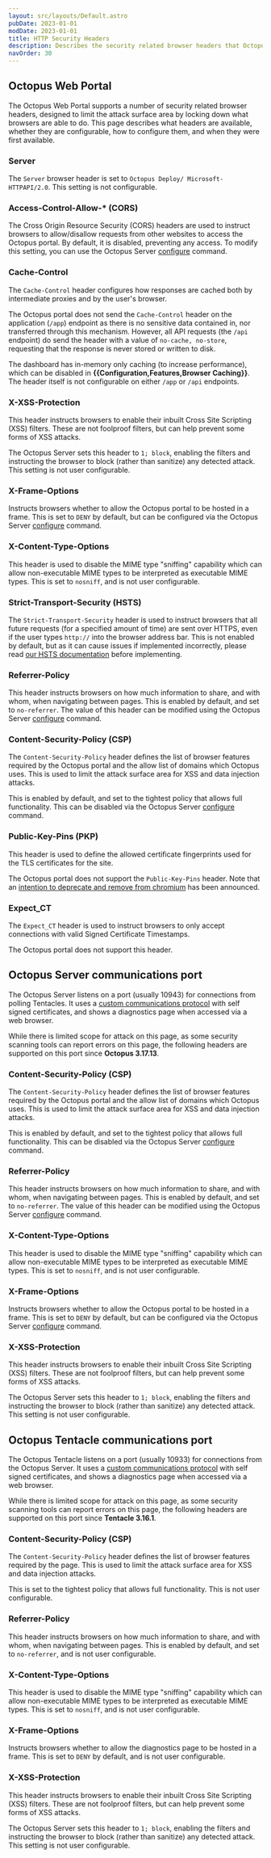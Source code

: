 ```yaml
---
layout: src/layouts/Default.astro
pubDate: 2023-01-01
modDate: 2023-01-01
title: HTTP Security Headers
description: Describes the security related browser headers that Octopus supports
navOrder: 30
---
```


## Octopus Web Portal

The Octopus Web Portal supports a number of security related browser headers, designed to limit the attack surface area by locking down what browsers are able to do. This page describes what headers are available, whether they are configurable, how to configure them, and when they were first available.

### Server

The `Server` browser header is set to `Octopus Deploy/ Microsoft-HTTPAPI/2.0`. This setting is not configurable.

### Access-Control-Allow-* (CORS)

The Cross Origin Resource Security (CORS) headers are used to instruct browsers to allow/disallow requests from other websites to access the Octopus portal. By default, it is disabled, preventing any access. To modify this setting, you can use the Octopus Server [configure](/docs/octopus-rest-api/octopus.server.exe-command-line/configure) command.

### Cache-Control

The `Cache-Control` header configures how responses are cached both by intermediate proxies and by the user's browser.

The Octopus portal does not send the `Cache-Control` header on the application (`/app`) endpoint as there is no sensitive data contained in, nor transferred through this mechanism. However, all API requests (the `/api` endpoint) do send the header with a value of `no-cache, no-store`, requesting that the response is never stored or written to disk.

The dashboard has in-memory only caching (to increase performance), which can be disabled in **{{Configuration,Features,Browser Caching}}**. The header itself is not configurable on either `/app` or `/api` endpoints.

### X-XSS-Protection

This header instructs browsers to enable their inbuilt Cross Site Scripting (XSS) filters. These are not foolproof filters, but can help prevent some forms of XSS attacks.

The Octopus Server sets this header to `1; block`, enabling the filters and instructing the browser to block (rather than sanitize) any detected attack. This setting is not user configurable.

### X-Frame-Options

Instructs browsers whether to allow the Octopus portal to be hosted in a frame. This is set to `DENY` by default, but can be configured via the Octopus Server [configure](/docs/octopus-rest-api/octopus.server.exe-command-line/configure) command.

### X-Content-Type-Options

This header is used to disable the MIME type "sniffing" capability which can allow non-executable MIME types to be interpreted as executable MIME types. This is set to `nosniff`, and is not user configurable.

### Strict-Transport-Security (HSTS)

The `Strict-Transport-Security` header is used to instruct browsers that all future requests (for a specified amount of time) are sent over HTTPS, even if the user types `http://` into the browser address bar. This is not enabled by default, but as it can cause issues if implemented incorrectly, please read [our HSTS documentation](/docs/security/exposing-octopus/expose-the-octopus-web-portal-over-https/#HSTS) before implementing.

### Referrer-Policy

This header instructs browsers on how much information to share, and with whom, when navigating between pages. This is enabled by default, and set to `no-referrer`. The value of this header can be modified using the Octopus Server [configure](/docs/octopus-rest-api/octopus.server.exe-command-line/configure) command.

### Content-Security-Policy (CSP)

The `Content-Security-Policy` header defines the list of browser features required by the Octopus portal and the allow list of domains which Octopus uses. This is used to limit the attack surface area for XSS and data injection attacks.

This is enabled by default, and set to the tightest policy that allows full functionality. This can be disabled via the Octopus Server [configure](/docs/octopus-rest-api/octopus.server.exe-command-line/configure) command.

### Public-Key-Pins (PKP)

This header is used to define the allowed certificate fingerprints used for the TLS certificates for the site.

The Octopus portal does not support the `Public-Key-Pins` header. Note that an [intention to deprecate and remove from chromium](https://groups.google.com/a/chromium.org/d/msg/blink-dev/he9tr7p3rZ8/eNMwKPmUBAAJ) has been announced.

### Expect_CT

The `Expect_CT` header is used to instruct browsers to only accept connections with valid Signed Certificate Timestamps.

The Octopus portal does not support this header.

## Octopus Server communications port

The Octopus Server listens on a port (usually 10943) for connections from polling Tentacles. It uses a [custom communications protocol](/docs/security/octopus-tentacle-communication) with self signed certificates, and shows a diagnostics page when accessed via a web browser.

While there is limited scope for attack on this page, as some security scanning tools can report errors on this page, the following headers are supported on this port since **Octopus 3.17.13**.

### Content-Security-Policy (CSP)

The `Content-Security-Policy` header defines the list of browser features required by the Octopus portal and the allow list of domains which Octopus uses. This is used to limit the attack surface area for XSS and data injection attacks.

This is enabled by default, and set to the tightest policy that allows full functionality. This can be disabled via the Octopus Server [configure](/docs/octopus-rest-api/octopus.server.exe-command-line/configure) command.

### Referrer-Policy

This header instructs browsers on how much information to share, and with whom, when navigating between pages. This is enabled by default, and set to `no-referrer`. The value of this header can be modified using the Octopus Server [configure](/docs/octopus-rest-api/octopus.server.exe-command-line/configure) command.

### X-Content-Type-Options

This header is used to disable the MIME type "sniffing" capability which can allow non-executable MIME types to be interpreted as executable MIME types. This is set to `nosniff`, and is not user configurable.

### X-Frame-Options

Instructs browsers whether to allow the Octopus portal to be hosted in a frame. This is set to `DENY` by default, but can be configured via the Octopus Server [configure](/docs/octopus-rest-api/octopus.server.exe-command-line/configure) command.

### X-XSS-Protection

This header instructs browsers to enable their inbuilt Cross Site Scripting (XSS) filters. These are not foolproof filters, but can help prevent some forms of XSS attacks.

The Octopus Server sets this header to `1; block`, enabling the filters and instructing the browser to block (rather than sanitize) any detected attack. This setting is not user configurable.

## Octopus Tentacle communications port

The Octopus Tentacle listens on a port (usually 10933) for connections from the Octopus Server. It uses a [custom communications protocol](/docs/security/octopus-tentacle-communication) with self signed certificates, and shows a diagnostics page when accessed via a web browser.

While there is limited scope for attack on this page, as some security scanning tools can report errors on this page, the following headers are supported on this port since **Tentacle 3.16.1**.

### Content-Security-Policy (CSP)

The `Content-Security-Policy` header defines the list of browser features required by the page. This is used to limit the attack surface area for XSS and data injection attacks.

This is set to the tightest policy that allows full functionality. This is not user configurable.

### Referrer-Policy

This header instructs browsers on how much information to share, and with whom, when navigating between pages. This is enabled by default, and set to `no-referrer`, and is not user configurable.

### X-Content-Type-Options

This header is used to disable the MIME type "sniffing" capability which can allow non-executable MIME types to be interpreted as executable MIME types. This is set to `nosniff`, and is not user configurable.

### X-Frame-Options

Instructs browsers whether to allow the diagnostics page to be hosted in a frame. This is set to `DENY` by default, and is not user configurable.

### X-XSS-Protection

This header instructs browsers to enable their inbuilt Cross Site Scripting (XSS) filters. These are not foolproof filters, but can help prevent some forms of XSS attacks.

The Octopus Server sets this header to `1; block`, enabling the filters and instructing the browser to block (rather than sanitize) any detected attack. This setting is not user configurable.
